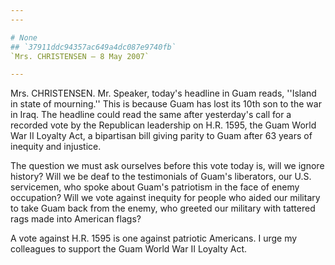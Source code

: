 ```yaml
---
---

# None
## `37911ddc94357ac649a4dc087e9740fb`
`Mrs. CHRISTENSEN — 8 May 2007`

---
```



Mrs. CHRISTENSEN. Mr. Speaker, today's headline in Guam reads, 
''Island in state of mourning.'' This is because Guam has lost its 10th 
son to the war in Iraq. The headline could read the same after 
yesterday's call for a recorded vote by the Republican leadership on 
H.R. 1595, the Guam World War II Loyalty Act, a bipartisan bill giving 
parity to Guam after 63 years of inequity and injustice.

The question we must ask ourselves before this vote today is, will we 
ignore history? Will we be deaf to the testimonials of Guam's 
liberators, our U.S. servicemen, who spoke about Guam's patriotism in 
the face of enemy occupation? Will we vote against inequity for people 
who aided our military to take Guam back from the enemy, who greeted 
our military with tattered rags made into American flags?

A vote against H.R. 1595 is one against patriotic Americans. I urge 
my colleagues to support the Guam World War II Loyalty Act.
